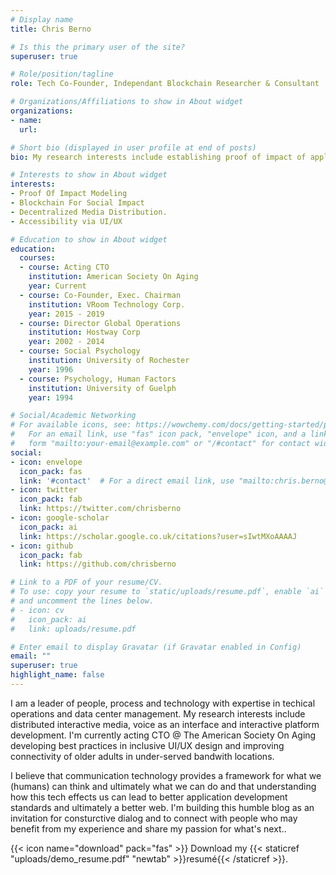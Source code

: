 ```yaml
---
# Display name
title: Chris Berno

# Is this the primary user of the site?
superuser: true

# Role/position/tagline
role: Tech Co-Founder, Independant Blockchain Researcher & Consultant

# Organizations/Affiliations to show in About widget
organizations:
- name: 
  url: 

# Short bio (displayed in user profile at end of posts)
bio: My research interests include establishing proof of impact of applied distributed technology, immersive & interactive media experiences and advancing UI/UX for better accessibility for users with vision, hearing & dexterity challenges. 

# Interests to show in About widget
interests:
- Proof Of Impact Modeling 
- Blockchain For Social Impact
- Decentralized Media Distribution. 
- Accessibility via UI/UX

# Education to show in About widget
education:
  courses:
  - course: Acting CTO
    institution: American Society On Aging
    year: Current
  - course: Co-Founder, Exec. Chairman
    institution: VRoom Technology Corp.
    year: 2015 - 2019
  - course: Director Global Operations
    institution: Hostway Corp
    year: 2002 - 2014
  - course: Social Psychology
    institution: University of Rochester
    year: 1996
  - course: Psychology, Human Factors
    institution: University of Guelph
    year: 1994

# Social/Academic Networking
# For available icons, see: https://wowchemy.com/docs/getting-started/page-builder/#icons
#   For an email link, use "fas" icon pack, "envelope" icon, and a link in the
#   form "mailto:your-email@example.com" or "/#contact" for contact widget.
social:
- icon: envelope
  icon_pack: fas
  link: '#contact'  # For a direct email link, use "mailto:chris.berno@gmail.com".
- icon: twitter
  icon_pack: fab
  link: https://twitter.com/chrisberno
- icon: google-scholar
  icon_pack: ai
  link: https://scholar.google.co.uk/citations?user=sIwtMXoAAAAJ
- icon: github
  icon_pack: fab
  link: https://github.com/chrisberno

# Link to a PDF of your resume/CV.
# To use: copy your resume to `static/uploads/resume.pdf`, enable `ai` icons in `params.toml`, 
# and uncomment the lines below.
# - icon: cv
#   icon_pack: ai
#   link: uploads/resume.pdf

# Enter email to display Gravatar (if Gravatar enabled in Config)
email: ""
superuser: true
highlight_name: false
---
```


I am a leader of people, process and technology with expertise in techical operations and data center management. My research interests include distributed interactive media, voice as an interface and interactive platform development. I'm currently acting CTO @ The American Society On Aging developing best practices in inclusive UI/UX design and improving connectivity of older adults in under-served bandwith locations.

I believe that communication technology provides a framework for what we (humans) can think and ultimately what we can do and that understanding how this tech effects us can lead to better application development standards and ultimately a better web. I'm building this humble blog as an invitation for consturctive dialog and to connect with people who may benefit from my experience and share my passion for what's next..

{{< icon name="download" pack="fas" >}} Download my {{< staticref "uploads/demo_resume.pdf" "newtab" >}}resumé{{< /staticref >}}.